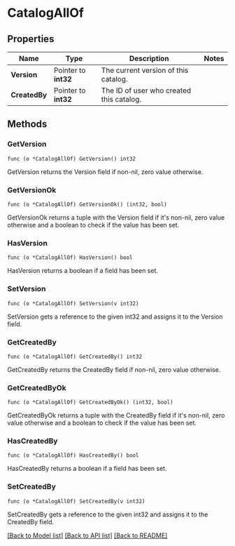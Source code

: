 # CatalogAllOf

## Properties

Name | Type | Description | Notes
------------ | ------------- | ------------- | -------------
**Version** | Pointer to **int32** | The current version of this catalog. | 
**CreatedBy** | Pointer to **int32** | The ID of user who created this catalog. | 

## Methods

### GetVersion

`func (o *CatalogAllOf) GetVersion() int32`

GetVersion returns the Version field if non-nil, zero value otherwise.

### GetVersionOk

`func (o *CatalogAllOf) GetVersionOk() (int32, bool)`

GetVersionOk returns a tuple with the Version field if it's non-nil, zero value otherwise
and a boolean to check if the value has been set.

### HasVersion

`func (o *CatalogAllOf) HasVersion() bool`

HasVersion returns a boolean if a field has been set.

### SetVersion

`func (o *CatalogAllOf) SetVersion(v int32)`

SetVersion gets a reference to the given int32 and assigns it to the Version field.

### GetCreatedBy

`func (o *CatalogAllOf) GetCreatedBy() int32`

GetCreatedBy returns the CreatedBy field if non-nil, zero value otherwise.

### GetCreatedByOk

`func (o *CatalogAllOf) GetCreatedByOk() (int32, bool)`

GetCreatedByOk returns a tuple with the CreatedBy field if it's non-nil, zero value otherwise
and a boolean to check if the value has been set.

### HasCreatedBy

`func (o *CatalogAllOf) HasCreatedBy() bool`

HasCreatedBy returns a boolean if a field has been set.

### SetCreatedBy

`func (o *CatalogAllOf) SetCreatedBy(v int32)`

SetCreatedBy gets a reference to the given int32 and assigns it to the CreatedBy field.


[[Back to Model list]](../README.md#documentation-for-models) [[Back to API list]](../README.md#documentation-for-api-endpoints) [[Back to README]](../README.md)


